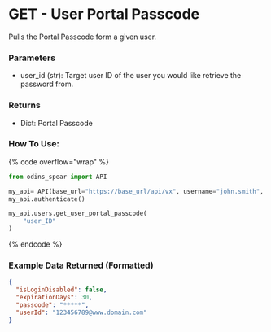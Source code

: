 # GET - User Portal Passcode

Pulls the Portal Passcode form a given user.

### Parameters&#x20;

* user\_id (str): Target user ID of the user you would like retrieve the password from.

### Returns

* Dict: Portal Passcode

### How To Use:

{% code overflow="wrap" %}
```python
from odins_spear import API

my_api= API(base_url="https://base_url/api/vx", username="john.smith", password="ODIN_INSTANCE_1")
my_api.authenticate()

my_api.users.get_user_portal_passcode(
    "user_ID"
)
```
{% endcode %}

### Example Data Returned (Formatted)

```json
{
  "isLoginDisabled": false,
  "expirationDays": 30,
  "passcode": "*****",
  "userId": "123456789@www.domain.com"
}
```